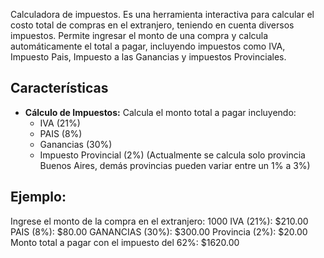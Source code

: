 Calculadora de impuestos.
Es una herramienta interactiva para calcular el costo total de compras en el extranjero, teniendo en cuenta diversos impuestos.
Permite ingresar el monto de una compra y calcula automáticamente el total a pagar, incluyendo impuestos como IVA, Impuesto Pais, Impuesto a las Ganancias y  impuestos Provinciales.

## Características

- **Cálculo de Impuestos:** Calcula el monto total a pagar incluyendo:
  - IVA (21%)
  - PAIS (8%)
  - Ganancias (30%)
  - Impuesto Provincial (2%) (Actualmente se calcula solo provincia Buenos Aires, demás provincias pueden variar entre un 1% a 3%)

## Ejemplo:

Ingrese el monto de la compra en el extranjero: 1000
IVA (21%): $210.00
PAIS (8%): $80.00
GANANCIAS (30%): $300.00
Provincia (2%): $20.00
Monto total a pagar con el impuesto del 62%: $1620.00
